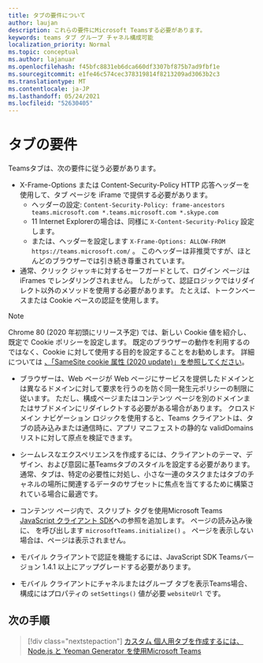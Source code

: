 ```yaml
---
title: タブの要件について
author: laujan
description: これらの要件にMicrosoft Teamsする必要があります。
keywords: teams タブ グループ チャネル構成可能
localization_priority: Normal
ms.topic: conceptual
ms.author: lajanuar
ms.openlocfilehash: f45bfc8831eb6dca660df3307bf875b7ad9fbf1e
ms.sourcegitcommit: e1fe46c574cec378319814f8213209ad3063b2c3
ms.translationtype: MT
ms.contentlocale: ja-JP
ms.lasthandoff: 05/24/2021
ms.locfileid: "52630405"
---
```

# <a name="tab-requirements"></a>タブの要件

Teamsタブは、次の要件に従う必要があります。

* X-Frame-Options または Content-Security-Policy HTTP 応答ヘッダーを使用して、タブ ページを iFrame で提供する必要があります。
  * ヘッダーの設定: `Content-Security-Policy: frame-ancestors teams.microsoft.com *.teams.microsoft.com *.skype.com`
  * 11 Internet Explorerの場合は、同様に `X-Content-Security-Policy` 設定します。
  * または、ヘッダーを設定します `X-Frame-Options: ALLOW-FROM https://teams.microsoft.com/` 。 このヘッダーは非推奨ですが、ほとんどのブラウザーでは引き続き尊重されています。
* 通常、クリック ジャッキに対するセーフガードとして、ログイン ページは iFrames でレンダリングされません。 したがって、認証ロジックではリダイレクト以外のメソッドを使用する必要があります。 たとえば、トークンベースまたは Cookie ベースの認証を使用します。

> [!NOTE]
> Chrome 80 (2020 年初頭にリリース予定) では、新しい Cookie 値を紹介し、既定で Cookie ポリシーを設定します。 既定のブラウザーの動作を利用するのではなく、Cookie に対して使用する目的を設定することをお勧めします。 詳細については [、「SameSite cookie 属性 (2020 update)」を参照してください](../../resources/samesite-cookie-update.md)。

* ブラウザーは、Web ページが Web ページにサービスを提供したドメインとは異なるドメインに対して要求を行うのを防ぐ同一発生元ポリシーの制限に従います。 ただし、構成ページまたはコンテンツ ページを別のドメインまたはサブドメインにリダイレクトする必要がある場合があります。 クロスドメイン ナビゲーション ロジックを使用すると、Teams クライアントは、タブの読み込みまたは通信時に、アプリ マニフェストの静的な validDomains リストに対して原点を検証できます。

* シームレスなエクスペリエンスを作成するには、クライアントのテーマ、デザイン、および意図に基Teamsタブのスタイルを設定する必要があります。 通常、タブは、特定の必要性に対処し、小さな一連のタスクまたはタブのチャネルの場所に関連するデータのサブセットに焦点を当てするために構築されている場合に最適です。

* コンテンツ ページ内で、スクリプト タグを使用Microsoft Teams [JavaScript クライアント SDK](/javascript/api/overview/msteams-client)への参照を追加します。 ページの読み込み後に、 を呼び出します `microsoftTeams.initialize()` 。 ページを表示しない場合は、ページは表示されません。

* モバイル クライアントで認証を機能するには、JavaScript SDK Teamsバージョン 1.4.1 以上にアップグレードする必要があります。

* モバイル クライアントにチャネルまたはグループ タブを表示Teams場合、構成にはプロパティの `setSettings()` 値が必要 `websiteUrl` です。

## <a name="next-step"></a>次の手順

> [!div class="nextstepaction"]
> [カスタム 個人用タブを作成するには、Node.js と Yeoman Generator を使用Microsoft Teams](~/tabs/quickstarts/create-personal-tab-node-yeoman.md)
